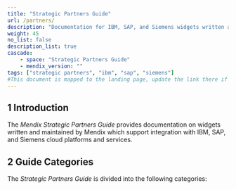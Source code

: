 ```yaml
---
title: "Strategic Partners Guide"
url: /partners/
description: "Documentation for IBM, SAP, and Siemens widgets written and maintained by Mendix"
weight: 45
no_list: false
description_list: true
cascade:
    - space: "Strategic Partners Guide"
    - mendix_version: ""
tags: ["strategic partners", "ibm", "sap", "siemens"]
#This document is mapped to the landing page, update the link there if renaming or moving the doc file.
---
```


## 1 Introduction

The *Mendix Strategic Partners Guide* provides documentation on widgets written and maintained by Mendix which support integration with IBM, SAP, and Siemens cloud platforms and services.

## 2 Guide Categories

The *Strategic Partners Guide* is divided into the following categories:
